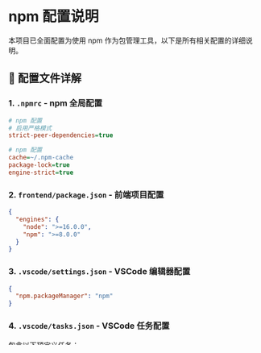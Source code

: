 # npm 配置说明

本项目已全面配置为使用 npm 作为包管理工具，以下是所有相关配置的详细说明。

## 📁 配置文件详解

### 1. `.npmrc` - npm 全局配置

```ini
# npm 配置
# 启用严格模式
strict-peer-dependencies=true

# npm 配置
cache=~/.npm-cache
package-lock=true
engine-strict=true
```

### 2. `frontend/package.json` - 前端项目配置

```json
{
  "engines": {
    "node": ">=16.0.0",
    "npm": ">=8.0.0"
  }
}
```

### 3. `.vscode/settings.json` - VSCode 编辑器配置

```json
{
  "npm.packageManager": "npm"
}
```

### 4. `.vscode/tasks.json` - VSCode 任务配置

包含以下预定义任务：
- `Install Frontend Dependencies`: 使用 `npm install`
- `Start Frontend`: 使用 `npm run dev`

## 🚀 启动脚本配置

### `start.sh` - 一键启动脚本

```bash
# 检查npm是否安装
if ! command -v npm &> /dev/null; then
    echo "❌ 错误: 未找到npm，请先安装Node.js"
    exit 1
fi

# 安装前端依赖
cd frontend && npm install && cd ..

# 启动前端服务
npm run dev &
```

### `scripts/setup_proxy.sh` - 代理配置脚本

- 检查 npm 是否安装
- 使用 `npm install` 安装前端依赖
- 使用 `npm run dev` 启动服务

## 📖 文档更新

### `README.md`
- 前端安装说明使用 npm
- 故障排除部分包含 npm 相关命令
- 明确说明项目使用 npm

### `STARTUP_GUIDE.md`
- 所有启动命令使用 npm
- 可用脚本说明更新为 npm
- 依赖安装指南使用 npm

## ✅ npm 配置机制

1. **引擎限制**: `package.json` 中的 `engines` 字段限制只能使用 npm >= 8.0.0
2. **npmrc 配置**: `.npmrc` 文件配置 npm 行为
3. **VSCode 集成**: 编辑器配置默认使用 npm
4. **脚本统一**: 所有启动和安装脚本都使用 npm

## 🛠️ 常用命令

### 安装依赖
```bash
# 安装所有依赖
npm install

# 安装前端依赖
cd frontend && npm install

# 使用根目录脚本安装
npm run install
```

### 启动服务
```bash
# 启动前端开发服务器
npm run dev
```

### 添加依赖
```bash
# 添加生产依赖
cd frontend && npm install <package-name>

# 添加开发依赖
cd frontend && npm install -D <package-name>

# 添加全局依赖
npm install -g <package-name>
```

## ⚠️ 注意事项

1. **统一使用 npm**: 项目已配置使用 npm
2. **版本要求**: 确保 npm 版本 >= 8.0.0
3. **锁文件**: 使用 `package-lock.json`
4. **团队协作**: 所有团队成员都应使用 npm 以确保依赖一致性

## 🔍 故障排除

检查 npm 配置是否正确：

```bash
# 检查 npm 版本
npm --version

# 查看 npm 配置
npm config list

# 测试安装（不实际安装）
npm install --dry-run
```
